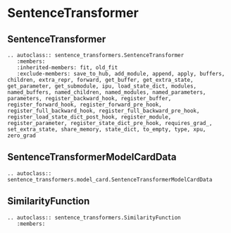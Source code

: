 # SentenceTransformer

## SentenceTransformer
```{eval-rst}
.. autoclass:: sentence_transformers.SentenceTransformer
   :members:
   :inherited-members: fit, old_fit
   :exclude-members: save_to_hub, add_module, append, apply, buffers, children, extra_repr, forward, get_buffer, get_extra_state, get_parameter, get_submodule, ipu, load_state_dict, modules, named_buffers, named_children, named_modules, named_parameters, parameters, register_backward_hook, register_buffer, register_forward_hook, register_forward_pre_hook, register_full_backward_hook, register_full_backward_pre_hook, register_load_state_dict_post_hook, register_module, register_parameter, register_state_dict_pre_hook, requires_grad_, set_extra_state, share_memory, state_dict, to_empty, type, xpu, zero_grad
```

## SentenceTransformerModelCardData
```{eval-rst}
.. autoclass:: sentence_transformers.model_card.SentenceTransformerModelCardData
```

## SimilarityFunction
```{eval-rst}
.. autoclass:: sentence_transformers.SimilarityFunction
   :members:
```
